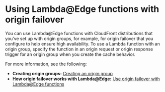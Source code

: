 # Using Lambda@Edge functions with origin failover<a name="lambda-and-origin-failover"></a>

You can use Lambda@Edge functions with CloudFront distributions that you’ve set up with origin groups, for example, for origin failover that you configure to help ensure high availability\. To use a Lambda function with an origin group, specify the function in an origin request or origin response trigger for an origin group when you create the cache behavior\.

For more information, see the following:
+ **Creating origin groups:** [Creating an origin group](high_availability_origin_failover.md#concept_origin_groups.creating)
+ **How origin failover works with Lambda@Edge:** [Use origin failover with Lambda@Edge functions](high_availability_origin_failover.md#concept_origin_groups.lambda)